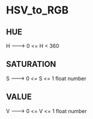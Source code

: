 # HSV_to_RGB

## HUE
H    --->    0 <= H <  360

## SATURATION
S    --->    0 <= S <= 1    float number

## VALUE
V    --->    0 <= V <= 1    float number
